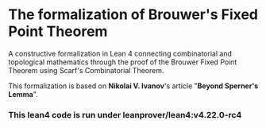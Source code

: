# The formalization of Brouwer's Fixed Point Theorem

A constructive formalization in Lean 4 connecting combinatorial and topological mathematics through the proof of the Brouwer Fixed Point Theorem using Scarf's Combinatorial Theorem.

This formalization is based on **Nikolai V. Ivanov**'s article "**Beyond Sperner's Lemma**".

### This lean4 code is run under leanprover/lean4:v4.22.0-rc4



